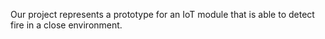 Our project represents a prototype for an IoT module that is able to detect fire in a close environment.